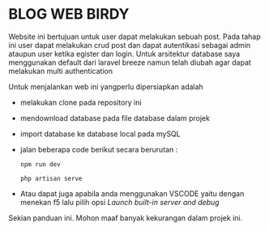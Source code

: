 # BLOG WEB BIRDY  
Website ini bertujuan untuk user dapat melakukan sebuah post. Pada tahap ini user dapat melakukan crud post dan dapat autentikasi sebagai admin ataupun user ketika egister dan login.
Untuk arsitektur database saya menggunakan default dari laravel breeze namun telah diubah agar dapat melakukan multi authentication
  
Untuk menjalankan web ini yangperlu dipersiapkan adalah   
* melakukan clone pada repository ini
* mendownload database pada file database dalam projek
* import database ke database local pada mySQL
* jalan beberapa code berikut secara berurutan :
   
  `npm run dev`
  
  `php artisan serve`
  
* Atau dapat juga apabila anda menggunakan VSCODE yaitu dengan menekan f5 lalu pilih opsi *Launch built-in server and debug*

Sekian panduan ini. Mohon maaf banyak kekurangan dalam projek ini. 
